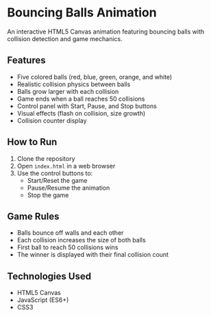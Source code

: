# Bouncing Balls Animation

An interactive HTML5 Canvas animation featuring bouncing balls with collision detection and game mechanics.

## Features

- Five colored balls (red, blue, green, orange, and white)
- Realistic collision physics between balls
- Balls grow larger with each collision
- Game ends when a ball reaches 50 collisions
- Control panel with Start, Pause, and Stop buttons
- Visual effects (flash on collision, size growth)
- Collision counter display

## How to Run

1. Clone the repository
2. Open `index.html` in a web browser
3. Use the control buttons to:
   - Start/Reset the game
   - Pause/Resume the animation
   - Stop the game

## Game Rules

- Balls bounce off walls and each other
- Each collision increases the size of both balls
- First ball to reach 50 collisions wins
- The winner is displayed with their final collision count

## Technologies Used

- HTML5 Canvas
- JavaScript (ES6+)
- CSS3 